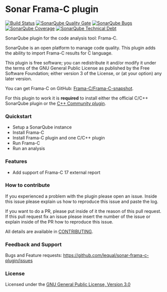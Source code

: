 # Sonar Frama-C plugin
[![Build Status](https://travis-ci.org/lequal/sonar-frama-c-plugin.svg?branch=master)](https://travis-ci.org/lequal/sonar-frama-c-plugin)
[![SonarQube Quality Gate](https://sonarcloud.io/api/project_badges/measure?project=fr.cnes.sonar.plugins%3Asonar-frama-c-plugin&metric=alert_status)](https://sonarcloud.io/dashboard?id=fr.cnes.sonar.plugins%3Asonar-frama-c-plugin)
[![SonarQube Bugs](https://sonarcloud.io/api/project_badges/measure?project=fr.cnes.sonar.plugins%3Asonar-frama-c-plugin&metric=bugs)](https://sonarcloud.io/project/issues?id=fr.cnes.sonar.plugins%3Asonar-frama-c-plugin&resolved=false&types=BUG)
[![SonarQube Coverage](https://sonarcloud.io/api/project_badges/measure?project=fr.cnes.sonar.plugins%3Asonar-frama-c-plugin&metric=coverage)](https://sonarcloud.io/component_measures?id=fr.cnes.sonar.plugins%3Asonar-frama-c-plugin&metric=coverage)
[![SonarQube Technical Debt](https://sonarcloud.io/api/project_badges/measure?project=fr.cnes.sonar.plugins%3Asonar-frama-c-plugin&metric=sqale_index)](https://sonarcloud.io/component_measures?id=fr.cnes.sonar.plugins%3Asonar-frama-c-plugin&metric=sqale_index)

SonarQube plugin for the code analysis tool: Frama-C.

SonarQube is an open platform to manage code quality. This plugin adds the ability to import Frama-C results for C language.

This plugin is free software; you can redistribute it and/or modify it under the terms of the GNU General Public License as published by the Free Software Foundation; either version 3 of the License, or (at your option) any later version.

You can get Frama-C on GitHub: [Frama-C/Frama-C-snapshot](https://github.com/Frama-C/Frama-C-snapshot).

For this plugin to work it is **required** to install either the official C/C++ SonarQube plugin or the [C++ Community plugin](https://github.com/SonarOpenCommunity/sonar-cxx).  

### Quickstart
- Setup a SonarQube instance
- Install Frama-C
- Install Frama-C plugin and one C/C++ plugin
- Run Frama-C
- Run an analysis

### Features
- Add support of Frama-C 17 external report

### How to contribute
If you experienced a problem with the plugin please open an issue. Inside this issue please explain us how to reproduce this issue and paste the log. 

If you want to do a PR, please put inside of it the reason of this pull request. If this pull request fix an issue please insert the number of the issue or explain inside of the PR how to reproduce this issue.

All details are available in [CONTRIBUTING](https://github.com/lequal/sonar-frama-c-plugin/CONTRIBUTING.md).

### Feedback and Support
Bugs and Feature requests: https://github.com/lequal/sonar-frama-c-plugin/issues

### License
Licensed under the [GNU General Public License, Version 3.0](https://www.gnu.org/licenses/gpl.txt)
